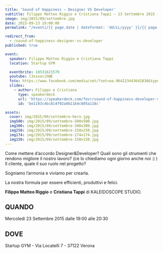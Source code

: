 ```yaml
---
title: 'Sound of Happiness – Designer VS Developer'
subtitle: Filippo Matteo Riggio e Cristiana Tappi – 23 Settembre 2015 – Startup GYM
image: img/2015/09/settembre.jpg
date: 2015-09-23 19:00:00
permalink: "/eventi/{{ page.date | dateformat: 'dd/LL/yyyy' }}/{{ page.fileSlug | slug }}/index.html"

redirect_from:
  - /sound-of-happiness-designer-vs-developer
published: true

event:
  speaker: Filippo Matteo Riggio e Cristiana Tappi
  location: Startup GYM

  eventbrite: 18531621579
  youtube: l3sxxocihWE
  foto: https://www.facebook.com/media/set/?set=oa.964223443642830&type=1
  slides:
    - author: Filippo e Cristiana
      type: speakerdeck
      url: 'https://speakerdeck.com/fevr/sound-of-happiness-developer-vs-designer'
      id: 'be1103c4bc814f92a8611b4c805a118c'

assets:
  cover: img/2015/09/settembre-hero.jpg
  img500: img/2015/09/settembre-500x500.jpg
  img300: img/2015/09/settembre-300x300.jpg
  img250: img/2015/09/settembre-250x250.jpg
  img174: img/2015/09/settembre-174x174.jpg
  img150: img/2015/09/settembre-150x150.jpg
---
```


Come mettere d’accordo Designer&Developer?
Quali sono gli strumenti che rendono migliore il nostro lavoro? (ce lo chiediamo ogni giorno anche noi :) )
Il cliente, quale il suo ruolo nel progetto?

Sogniamo l’armonia e viviamo per crearla.

La nostra formula per essere efficienti, produttivi e felici.

**Filippo Matteo Riggio** e **Cristiana Tappi** di KALEIDOSCOPE STUDIO.

## QUANDO

Mercoledì 23 Settembre 2015 dalle 19:00 alle 20:30

## DOVE

Startup GYM - Via Locatelli 7 - 37122 Verona
